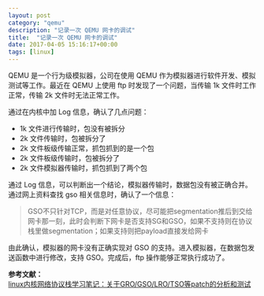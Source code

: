 ```yaml
---
layout: post
category: "qemu"
description: "记录一次 QEMU 网卡的调试"
title:  "记录一次 QEMU 网卡的调试"
date: 2017-04-05 15:16:17+00:00
tags: [linux]
---
```


QEMU 是一个行为级模拟器，公司在使用 QEMU 作为模拟器进行软件开发、模拟测试等工作。最近在 QEMU 上使用 ftp 时发现了一个问题，当传输 1k 文件时工作正常，传输 2k 文件时无法正常工作。

通过在内核中加 Log 信息，确认了几点问题：

* 1k 文件进行传输时，包没有被拆分
* 2k 文件传输时，包被拆分了
* 2k 文件板级传输正常，抓包抓到的是一个包
* 2k 文件板级传输时，包被拆分了
* 2k 文件模拟器传输时，抓包抓到了两个包

通过 Log 信息，可以判断出一个结论，模拟器传输时，数据包没有被正确合并。通过网上资料查找 gso 相关信息时，确认了一个信息：

> GSO不只针对TCP，而是对任意协议，尽可能把segmentation推后到交给网卡那一刻，此时会判断下网卡是否支持SG和GSO，如果不支持则在协议栈里做segmentation；如果支持则把payload直接发给网卡

由此确认，模拟器的网卡没有正确实现对 GSO 的支持。进入模拟器，在数据包发送函数中进行修改，支持 GSO。完成后，ftp 操作能够正常执行成功了。


<b>参考文献：</b>  
[linux内核网络协议栈学习笔记：关于GRO/GSO/LRO/TSO等patch的分析和测试](http://blog.csdn.net/majieyue/article/details/7929398)